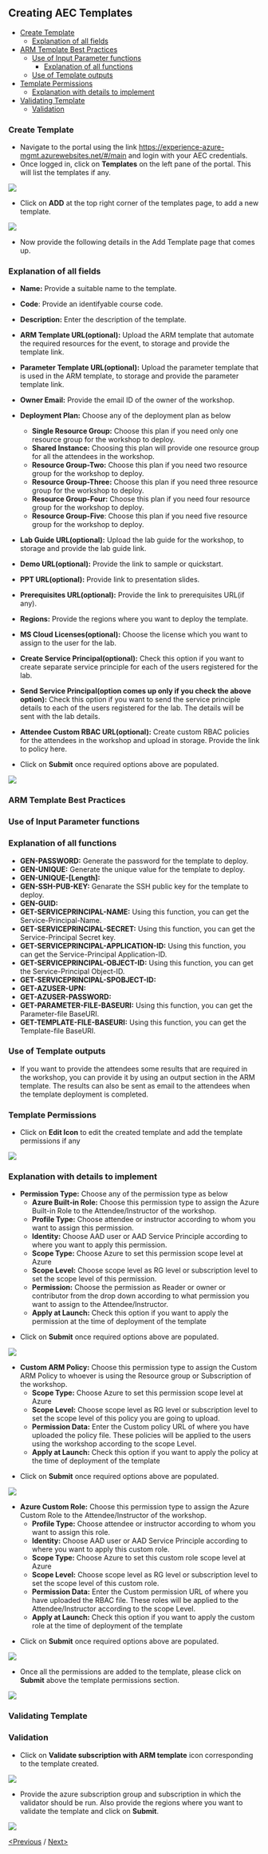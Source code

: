 ## Creating AEC Templates
  * [Create Template](#create-template)
    * [Explanation of all fields](#explanation-of-all-fields)
  * [ARM Template Best Practices](#arm-template-best-practices)
    * [Use of Input Parameter functions](#use-of-input-parameter-functions)
      * [Explanation of all functions](#explanation-of-all-functions)
    * [Use of Template outputs](#use-of-template-outputs)
  * [Template Permissions](#template-permissions)
    * [Explanation with details to implement](#explanation-with-details-to-implement)
  * [Validating Template](#validating-template)
    * [Validation](#validation)
    
 ### Create Template
- Navigate to the portal using the link https://experience-azure-mgmt.azurewebsites.net/#/main and login with your AEC credentials.  
- Once logged in, click on **Templates** on the left pane of the portal. This will list the templates if any.  

<img src="/Images/templates.png"/>

- Click on **ADD** at the top right corner of the templates page, to add a new template.  

<img src="/Images/add_template.png"/>

- Now provide the following details in the Add Template page that comes up.  
### Explanation of all fields
* **Name:** Provide a suitable name to the template.
* **Code**: Provide an identifyable course code.
* **Description:** Enter the description of the template.  
* **ARM Template URL(optional):** Upload the ARM template that automate the required resources for the event, to storage and provide the template link.  
* **Parameter Template URL(optional):** Upload the parameter template that is used in the ARM template, to storage and provide the parameter template link.  
* **Owner Email:** Provide the email ID of the owner of the workshop.  
* **Deployment Plan:** Choose any of the deployment plan as below
  * **Single Resource Group:** Choose this plan if you need only one resource group for the workshop to deploy.
  * **Shared Instance:** Choosing this plan will provide one resource group for all the attendees in the workshop.
  * **Resource Group-Two:** Choose this plan if you need two resource group for the workshop to deploy.
  * **Resource Group-Three:** Choose this plan if you need three resource group for the workshop to deploy.
  * **Resource Group-Four:** Choose this plan if you need four resource group for the workshop to deploy.   
  * **Resource Group-Five**: Choose this plan if you need five resource group for the workshop to deploy.

* **Lab Guide URL(optional):** Upload the lab guide for the workshop, to storage and provide the lab guide link. 
* **Demo URL(optional):** Provide the link to sample or quickstart.  
* **PPT URL(optional):** Provide link to presentation slides.  
* **Prerequisites URL(optional):** Provide the link to prerequisites URL(if any).  
* **Regions:** Provide the regions where you want to deploy the template.
* **MS Cloud Licenses(optional):** Choose the license which you want to assign to the user for the lab.
* **Create Service Principal(optional):** Check this option if you want to create separate service principle for each of the users registered for the lab.
* **Send Service Principal(option comes up only if you check the above option):** Check this option if you want to send the service principle details to each of the users registered for the lab. The details will be sent with the lab details.
* **Attendee Custom RBAC URL(optional):** Create custom RBAC policies for the attendees in the workshop and upload in storage. Provide the link to policy here. 

- Click on **Submit** once required options above are populated.

<img src="/Images/add_template_details.png"/>

### ARM Template Best Practices
### Use of Input Parameter functions
### Explanation of all functions
* **GEN-PASSWORD:** Generate the password for the template to deploy.
* **GEN-UNIQUE:** Generate the unique value for the template to deploy.
* **GEN-UNIQUE-[Length]:**
* **GEN-SSH-PUB-KEY:** Genarate the SSH public key for the template to deploy.
* **GEN-GUID:**
* **GET-SERVICEPRINCIPAL-NAME:** Using this function, you can get the Service-Principal-Name.
* **GET-SERVICEPRINCIPAL-SECRET:** Using this function, you can get the Service-Principal Secret key.
* **GET-SERVICEPRINCIPAL-APPLICATION-ID:** Using this function, you can get the Service-Principal Application-ID.
* **GET-SERVICEPRINCIPAL-OBJECT-ID:** Using this function, you can get the Service-Principal Object-ID.
* **GET-SERVICEPRINCIPAL-SPOBJECT-ID:** 
* **GET-AZUSER-UPN:** 
* **GET-AZUSER-PASSWORD:** 
* **GET-PARAMETER-FILE-BASEURI:** Using this function, you can get the Parameter-file BaseURI.
* **GET-TEMPLATE-FILE-BASEURI:** Using this function, you can get the Template-file BaseURI.
### Use of Template outputs
- If you want to provide the attendees some results that are required in the workshop, you can provide it by using an output section in the ARM template. The results can also be sent as email to the attendees when the template deployment is completed.  

### Template Permissions

- Click on **Edit Icon** to edit the created template and add the template permissions if any

<img src="/Images/Template_Edit.png"/>

### Explanation with details to implement 
* **Permission Type:** Choose any of the permission type as below
  * **Azure Built-in Role:** Choose this permission type to assign the Azure Built-in Role to the Attendee/Instructor of the workshop.
   * **Profile Type:** Choose attendee or instructor according to whom you want to assign this permission.
   * **Identity:** Choose AAD user or AAD Service Principle according to where you want to apply this permission.
   * **Scope Type:** Choose Azure to set this permission scope level at Azure
   * **Scope Level:** Choose scope level as RG level or subscription level to set the scope level of this permission.
   * **Permission:** Choose the permission as Reader or owner or contributor from the drop down according to what permission you want to assign to the Attendee/Instructor.
   * **Apply at Launch:** Check this option if you want to apply the permission at the time of deployment of the template

- Click on **Submit** once required options above are populated.
 
<img src="/Images/Azure_built-in_role.png"/>

 * **Custom ARM Policy:** Choose this permission type to assign the Custom ARM Policy to whoever is using the Resource group or Subscription of the workshop.
   * **Scope Type:** Choose Azure to set this permission scope level at Azure
   * **Scope Level:** Choose scope level as RG level or subscription level to set the scope level of this policy you are going to upload.
   * **Permission Data:** Enter the Custom policy URL of where you have uploaded the policy file. These policies will be applied to the users using the workshop according to the scope Level.
   * **Apply at Launch:** Check this option if you want to apply the policy at the time of deployment of the template

- Click on **Submit** once required options above are populated.
 
<img src="/Images/Custom_policy.png"/>

* **Azure Custom Role:** Choose this permission type to assign the Azure Custom Role to the Attendee/Instructor of the workshop.
  * **Profile Type:** Choose attendee or instructor according to whom you want to assign this role.
  * **Identity:** Choose AAD user or AAD Service Principle according to where you want to apply this custom role.
  * **Scope Type:** Choose Azure to set this custom role scope level at Azure
  * **Scope Level:** Choose scope level as RG level or subscription level to set the scope level of this custom role.
  * **Permission Data:** Enter the Custom permission URL of where you have uploaded the RBAC file. These roles will be applied to the Attendee/Instructor according to the scope Level.
  * **Apply at Launch:** Check this option if you want to apply the custom role at the time of deployment of the template

- Click on **Submit** once required options above are populated.
 
<img src="/Images/custom_role.png"/>

- Once all the permissions are added to the template, please click on **Submit** above the template permissions section.  

<img src="/Images/permissions_template.png"/>

### Validating Template
### Validation
- Click on **Validate subscription with ARM template** icon corresponding to the template created.  

<img src="/Images/Template_validate.png"/>

- Provide the azure subscription group and subscription in which the validator should be run. Also provide the regions where you want to validate the template and click on **Submit**.  

<img src="/Images/validation_details.png"/>

[<Previous](https://github.com/ShivaniThadiyan/Azure-Experience-Center/blob/master/docs/Getting%20Started.md) /
[Next>](https://github.com/ShivaniThadiyan/Azure-Experience-Center/blob/master/docs/Creating-and-Managing-ODL%E2%80%99s.md)


